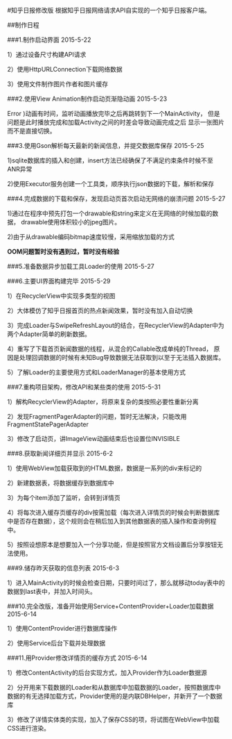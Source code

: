 #知乎日报修改版
根据知乎日报网络请求API自实现的一个知乎日报客户端。

##制作日程

###1.制作启动界面 2015-5-22

1）通过设备尺寸构建API请求

2）使用HttpURLConnection下载网络数据

3）使用文件制作图片作者和图片缓存

###2.使用View Animation制作启动页渐隐动画 2015-5-23

Error )动画有时间，监听动画播放完毕之后再跳转到下一个MainActivity，
但是问题是此时播放完成和加载Activity之间的时差会导致动画完成之后
显示一张图片而不是直接切换。

###3.使用Gson解析每天最新的新闻信息，并提交数据库保存 2015-5-25

1)sqlite数据库的插入和创建，insert方法已经确保了不满足约束条件时候不至ANR异常

2)使用Executor服务创建一个工具类，顺序执行json数据的下载，解析和保存

###4.完成数据的下载和保存，发现启动页首次启动无网络的崩溃问题 2015-5-27

1)通过在程序中预先打包一个drawable和string来定义在无网络的时候加载的数据，
drawable使用体积较小的jpeg图片。

2)由于从drawable编码bitmap速度较慢，采用缩放加载的方式

**OOM问题暂时没有遇到过，暂时没有经验**

###5.准备数据异步加载工具Loader的使用 2015-5-27

###6.主要UI界面构建完毕 2015-5-29

1）在RecyclerView中实现多类型的视图

2）大体模仿了知乎日报首页的热点新闻效果，暂时没有加入自动切换

3）完成Loader与SwipeRefreshLayout的结合，在RecyclerView的Adapter中为
两个Adapter简单的刷新数据。

4）重写了下载首页新闻数据的线程，从混合的Callable改成单纯的Thread，
原因是处理回调数据的时候有未知Bug导致数据无法获取到以至于无法插入数据库。

5）了解Loader的主要使用方式和LoaderManager的基本使用方式

###7.重构项目架构，修改API和某些类的使用 2015-5-31

1）解构RecyclerView的Adapter，将原来复杂的类按照必要性重新分离

2）发现FragmentPagerAdapter的问题，暂时无法解决，只能改用FragmentStatePagerAdapter

3）修改了启动页，讲ImageView动画结束后也设置位INVISIBLE

###8.获取新闻详细页并显示 2015-6-2

1）使用WebView加载获取到的HTML数据，数据是一系列的div来标记的

2）新建数据表，将数据缓存到数据库中

3）为每个item添加了监听，会转到详情页

4）将每次进入缓存页缓存的div按需加载（每次进入详情页的时候会判断数据库中是否存在数据），这个规则会在稍后加入到其他数据表的插入操作和查询例程中。

5）按照设想原本是想要加入一个分享功能，但是按照官方文档设置后分享按钮无法使用。

###9.储存昨天获取的信息列表 2015-6-3

1）进入MainActivity的时候会检查日期，只要时间过了，那么就移动today表中的数据到last表中，并加入时间头。

###10.完全改版，准备开始使用Service+ContentProvider+Loader加载数据 2015-6-14

1）使用ContentProvider进行数据库操作
 
2）使用Service后台下载并处理数据

###11.用Provider修改详情页的缓存方式 2015-6-14

1）修改ContentActivity的后台实现方式，加入Provider作为Loader数据源

2）分开用来下载数据的Loader和从数据库中加载数据的Loader，按照数据库中数据的有无选择加载方式，Provider使用的是内联DBHelper，并新开了一个数据库

3）修改了详情实体类的实现，加入了保存CSS的项，将试图在WebView中加载CSS进行渲染。
